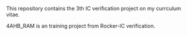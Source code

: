 This repository contains the 3th IC verification project on my currculum vitae.

4AHB_RAM is an training project from Rocker-IC verification.

